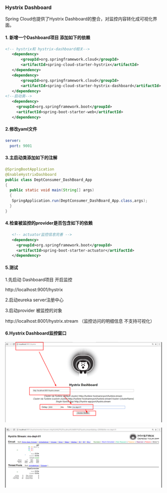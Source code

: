 ### Hystrix Dashboard

Spring Cloud也提供了Hystrix Dashboard的整合，对监控内容转化成可视化界面。

#### 1. 新增一个Dashboard项目 添加如下的依赖

```xml
<!-- hystrix和 hystrix-dashboard相关-->
   <dependency>
       <groupId>org.springframework.cloud</groupId>
       <artifactId>spring-cloud-starter-hystrix</artifactId>
   </dependency>
   <dependency>
       <groupId>org.springframework.cloud</groupId>
       <artifactId>spring-cloud-starter-hystrix-dashboard</artifactId>
   </dependency> 
<!--启动类-->
   <dependency>
     <groupId>org.springframework.boot</groupId>
     <artifactId>spring-boot-starter-web</artifactId>
   </dependency>

```

#### 2.修改yaml文件

```yaml
server:
  port: 9001
```

#### 3.主启动类添加如下的注解

```java
@SpringBootApplication
@EnableHystrixDashboard
public class DeptConsumer_DashBoard_App
{
  public static void main(String[] args)
  {
   SpringApplication.run(DeptConsumer_DashBoard_App.class,args);
  }
}
```

#### 4.检查被监控的provider是否包含如下的依赖

```xml
   <!-- actuator监控信息完善 -->
   <dependency>
     <groupId>org.springframework.boot</groupId>
     <artifactId>spring-boot-starter-actuator</artifactId>
   </dependency>
```

#### 5.测试

1.先启动 Dashboard项目 开启监控

http://localhost:9001/hystrix

2.启动eureka server注册中心

3.启动provider 被监控的对象

http://localhost:8001/hystrix.stream （监控访问的明细信息 不支持可视化）



#### 6.Hystrix Dashboard监控窗口

![](../../img/1570925503655.png)

![1570925624138](../../img/1570925624138.png)

